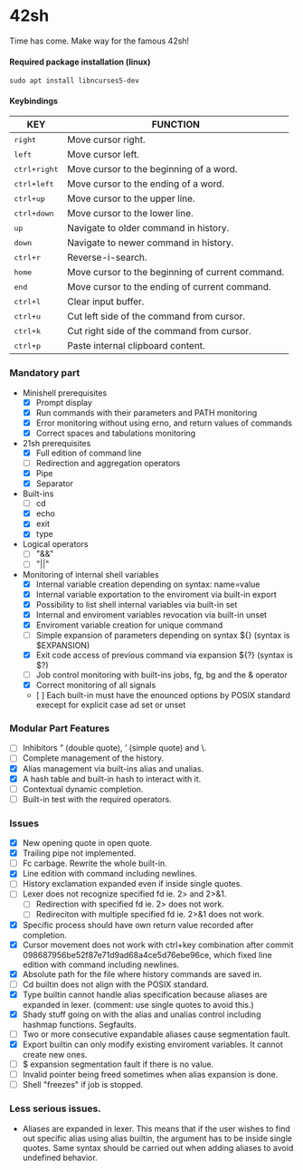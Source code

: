 # 42sh
Time has come. Make way for the famous 42sh!

#### Required package installation (linux)
```
sudo apt install libncurses5-dev
```

#### Keybindings
| KEY  | FUNCTION |
| ------------- | ------------- |
| <kbd>right</kbd> | Move cursor right. |
| <kbd>left</kbd> | Move cursor left. |
| <kbd>ctrl+right</kbd> | Move cursor to the beginning of a word. |
| <kbd>ctrl+left</kbd> | Move cursor to the ending of a word. |
| <kbd>ctrl+up</kbd> | Move cursor to the upper line. |
| <kbd>ctrl+down</kbd> | Move cursor to the lower line. |
| <kbd>up</kbd> | Navigate to older command in history. |
| <kbd>down</kbd> | Navigate to newer command in history. |
| <kbd>ctrl+r</kbd> | Reverse-i-search. |
| <kbd>home</kbd> | Move cursor to the beginning of current command. |
| <kbd>end</kbd> | Move cursor to the ending of current command. |
| <kbd>ctrl+l</kbd> | Clear input buffer. |
| <kbd>ctrl+u</kbd> | Cut left side of the command from cursor. |
| <kbd>ctrl+k</kbd> | Cut right side of the command from cursor. |
| <kbd>ctrl+p</kbd> | Paste internal clipboard content. |

### Mandatory part
- Minishell prerequisites
	- [x] Prompt display
	- [x] Run commands with their parameters and PATH monitoring
	- [x] Error monitoring without using erno, and return values of commands
	- [x] Correct spaces and tabulations monitoring
- 21sh prerequisites
	- [x] Full edition of command line
	- [ ] Redirection and aggregation operators
	- [x] Pipe
	- [x] Separator
- Built-ins
	- [ ] cd
	- [x] echo
	- [x] exit
	- [x] type
- Logical operators
	- [ ] "&&"
	- [ ] "||"
- Monitoring of internal shell variables
	- [x] Internal variable creation depending on syntax: name=value
	- [x] Internal variable exportation to the enviroment via built-in export
	- [x] Possibility to list shell internal variables via built-in set
	- [x] Internal and enviroment variables revocation via built-in unset
	- [x] Enviroment variable creation for unique command
	- [ ] Simple expansion of parameters depending on syntax ${} (syntax is $EXPANSION)
	- [x] Exit code access of previous command via expansion ${?} (syntax is $?)
	- [ ] Job control monitoring with built-ins jobs, fg, bg and the & operator
	- [x] Correct monitoring of all signals
	- [ ] Each built-in must have the enounced options by POSIX standard execept for explicit case ad set or unset

### Modular Part Features
- [ ] Inhibitors ” (double quote), ’ (simple quote) and \\.
- [ ] Complete management of the history.
- [x] Alias management via built-ins alias and unalias.
- [x] A hash table and built-in hash to interact with it.
- [ ] Contextual dynamic completion.
- [ ] Built-in test with the required operators.

### Issues
- [x] New opening quote in open quote.
- [x] Trailing pipe not implemented.
- [ ] Fc carbage. Rewrite the whole built-in.
- [x] Line edition with command including newlines.
- [ ] History exclamation expanded even if inside single quotes.
- [ ] Lexer does not recognize specified fd ie. 2> and 2>&1.
	- [ ] Redirection with specified fd ie. 2> does not work.
	- [ ] Redireciton with multiple specified fd ie. 2>&1 does not work.
- [x] Specific process should have own return value recorded after completion.
- [x] Cursor movement does not work with ctrl+key combination after commit 098687956be52f87e71d9ad68a4ce5d76ebe96ce, which fixed line edition with command including newlines.
- [x] Absolute path for the file where history commands are saved in.
- [ ] Cd builtin does not align with the POSIX standard.
- [x] Type builtin cannot handle alias specification because aliases are expanded in lexer. (comment: use single quotes to avoid this.)
- [x] Shady stuff going on with the alias and unalias control including hashmap functions. Segfaults.
- [ ] Two or more consecutive expandable aliases cause segmentation fault.
- [x] Export builtin can only modify existing enviroment variables. It cannot create new ones.
- [ ] $ expansion segmentation fault if there is no value.
- [ ] Invalid pointer being freed sometimes when alias expansion is done.
- [ ] Shell "freezes" if job is stopped.

### Less serious issues.
- Aliases are expanded in lexer. This means that if the user wishes to find out specific alias using alias builtin, the argument has to be inside single quotes. Same syntax should be carried out when adding aliases to avoid undefined behavior.
